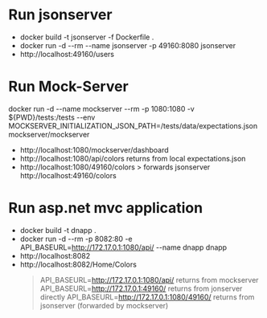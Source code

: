 

# Run jsonserver
* docker build -t jsonserver -f Dockerfile .
* docker run -d --rm --name jsonserver -p 49160:8080 jsonserver
* http://localhost:49160/users

# Run Mock-Server
docker run -d --name mockserver --rm -p 1080:1080 -v ${PWD}/tests:/tests --env MOCKSERVER_INITIALIZATION_JSON_PATH=/tests/data/expectations.json mockserver/mockserver

* http://localhost:1080/mockserver/dashboard
* http://localhost:1080/api/colors returns from local expectations.json
* http://localhost:1080/49160/colors > forwards jsonserver http://localhost:49160/colors

# Run asp.net mvc application
* docker build -t dnapp .
* docker run -d --rm -p 8082:80 -e API_BASEURL=http://172.17.0.1:1080/api/ --name dnapp dnapp
* http://localhost:8082
* http://localhost:8082/Home/Colors 
    > API_BASEURL=http://172.17.0.1:1080/api/ returns from mockserver
    > API_BASEURL=http://172.17.0.1:49160/ returns from jonserver directly
    > API_BASEURL=http://172.17.0.1:1080/49160/ returns from jsonserver (forwarded by mockserver)